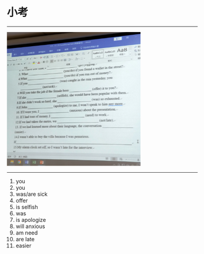 # 小考

---

<div align=><img src=./file/IMG20221201083545.jpg width=70%></div>

---

1. you
2. you
3. was/are sick
4. offer
5. is selfish
6. was
7. is apologize
8. will anxious
9. am need
10. are late
11. easier